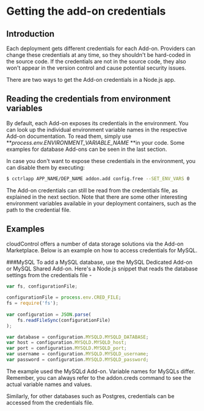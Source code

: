 # Getting the add-on credentials 

## Introduction
Each deployment gets different credentials for each Add-on. Providers can change these credentials at any time, so they shouldn't be hard-coded in the source code. If the credentials are not in the source code, they also won't appear in the version control and cause potential security issues.

There are two ways to get the Add-on credentials in a Node.js app.

## Reading the credentials from environment variables 
By default, each Add-on exposes its credentials in the environment. You can look up the individual environment variable names in the respective Add-on documentation. To read them, simply use ***process.env.ENVIRONMENT_VARIABLE_NAME* **in your code. Some examples for database Add-ons can be seen in the last section.

In case you don't want to expose these credentials in the environment, you can disable them by executing:

~~~bash
$ cctrlapp APP_NAME/DEP_NAME addon.add config.free --SET_ENV_VARS 0
~~~

The Add-on credentials can still be read from the credentials file, as explained in the next section. Note that there are some other interesting environment variables available in your deployment containers, such as the path to the credential file.

## Examples 
cloudControl offers a number of data storage solutions via the Add-on Marketplace. Below is an example on how to access credentials for MySQL. 

###MySQL
To add a MySQL database, use the MySQL Dedicated Add-on or MySQL Shared Add-on.
Here's a Node.js snippet that reads the database settings from the credentials file -

~~~node.js
var fs, configurationFile;
 
configurationFile = process.env.CRED_FILE; 
fs = require('fs');
 
var configuration = JSON.parse(
    fs.readFileSync(configurationFile)
);

var database = configuration.MYSQLD.MYSQLD_DATABASE;
var host = configuration.MYSQLD.MYSQLD_host;
var port = configuration.MYSQLD.MYSQLD_port;
var username = configuration.MYSQLD.MYSQLD_username;
var password = configuration.MYSQLD.MYSQLD_password; 
~~~

The example used the MySQLd Add-on. Variable names for MySQLs differ. Remember, you can always refer to the addon.creds command to see the actual variable names and values.

Similarly, for other databases such as Postgres, credentials can be accessed from the credentials file. 
